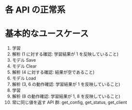 # 各 API の正常系

# 基本的なユースケース

1. 学習
2. 解析 (1 に対する確認: 学習結果が 1 を反映していること)
3. モデル Save
4. モデル Clear
5. 解析 (4 に対する確認: 結果が空であること)
6. モデル Load
7. 解析 (3, 6 の動作確認: 学習結果が 1 を反映していること)
8. 学習
9. 解析 (8 の動作確認: 学習結果が 1, 8 を反映していること)
10. 常に同じ値を返す API 群: get\_config, get\_status, get\_client
